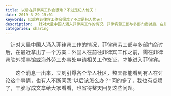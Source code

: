 ```yaml
---
title: 以后在菲律宾工作会很难？不过是杞人忧天！
date: 2019-3-29 15:01
keywords: 以后在菲律宾工作会很难？不过是杞人忧天！
description: 　针对大量中国人涌入菲律宾工作的情况，菲律宾劳工部与多部门商讨后，在最近拿出了一个方案：外国人在前往菲律宾工作之前，需在菲律宾驻外领事馆或海外劳工办事处申请相关工作签证，才能进入菲律宾。　　这个消息一出来，立刻引爆各个华人社区，整天都能看到
categories: sharing
---
```

<td class="t_f" id="postmessage_3338620">

<font color="#444444"><font face="微软雅黑"><font style="font-size:16px">　针对大量中国人涌入菲律宾工作的情况，菲律宾劳工部与多部门商讨后，在最近拿出了一个方案：外国人在前往菲律宾工作之前，需在菲律宾驻外领事馆或海外劳工办事处申请相关工作签证，才能进入菲律宾。</font></font></font><br/>
<br/>
<font color="#444444"><font face="微软雅黑"><font style="font-size:16px">　　这个消息一出来，立刻引爆各个华人社区，整天都能看到有人在讨论这个事情，也有人不断问我“以后该怎么办？”问的多了，我也有点烦了，干脆写成文章给大家看看，也省得整天回复这些问题。</font></font></font><br/>
</td>
